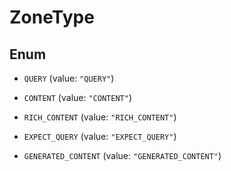 

# ZoneType

## Enum


* `QUERY` (value: `"QUERY"`)

* `CONTENT` (value: `"CONTENT"`)

* `RICH_CONTENT` (value: `"RICH_CONTENT"`)

* `EXPECT_QUERY` (value: `"EXPECT_QUERY"`)

* `GENERATED_CONTENT` (value: `"GENERATED_CONTENT"`)



